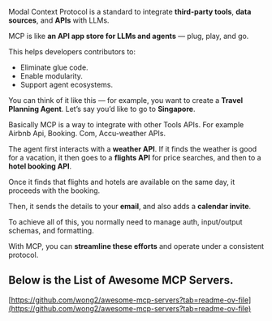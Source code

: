 
Modal Context Protocol is a standard to integrate **third-party tools**, **data sources**, and **APIs** with LLMs.

MCP is like **an API app store for LLMs and agents** — plug, play, and go.

This helps developers contributors to:

- Eliminate glue code.
- Enable modularity.
- Support agent ecosystems.

You can think of it like this — for example, you want to create a **Travel Planning Agent**. Let’s say you’d like to go to **Singapore**.

Basically MCP is a way to integrate with other Tools APIs. For example Airbnb Api, Booking. Com, Accu-weather APIs.

The agent first interacts with a **weather API**. If it finds the weather is good for a vacation, it then goes to a **flights API** for price searches, and then to a **hotel booking API**.

Once it finds that flights and hotels are available on the same day, it proceeds with the booking.

Then, it sends the details to your **email**, and also adds a **calendar invite**.

To achieve all of this, you normally need to manage auth, input/output schemas, and formatting.

With MCP, you can **streamline these efforts** and operate under a consistent protocol.

## Below is the List of Awesome MCP Servers.

[https://github.com/wong2/awesome-mcp-servers?tab=readme-ov-file](https://github.com/wong2/awesome-mcp-servers?tab=readme-ov-file)
